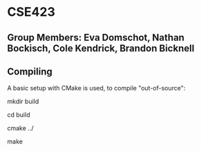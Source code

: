 # CSE423

## Group Members: Eva Domschot, Nathan Bockisch, Cole Kendrick, Brandon Bicknell

## Compiling

A basic setup with CMake is used, to compile "out-of-source":

mkdir build

cd build

cmake ../

make

